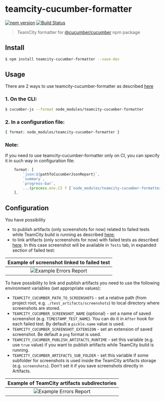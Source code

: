 # teamcity-cucumber-formatter

[![npm version](https://badge.fury.io/js/teamcity-cucumber-formatter.svg)](https://www.npmjs.com/package/teamcity-cucumber-formatter)
[![Build Status](https://github.com/RockMinsk/teamcity-cucumber-formatter/actions/workflows/continuous-build.yml/badge.svg)](https://github.com/RockMinsk/teamcity-cucumber-formatter/actions/workflows/continuous-build.yml)

> TeamCity formatter for [@cucumber/cucumber](https://www.npmjs.com/package/@cucumber/cucumber) npm package

## Install

```sh
$ npm install teamcity-cucumber-formatter --save-dev
```

## Usage

There are 2 ways to use teamcity-cucumber-formatter as described [here](https://github.com/cucumber/cucumber-js/blob/main/docs/formatters.md)

### 1. On the CLI:

```sh
$ cucumber-js --format node_modules/teamcity-cucumber-formatter
```

### 2. In a configuration file:

```sh
{ format: node_modules/teamcity-cucumber-formatter }
```

### Note:
If you need to use teamcity-cucumber-formatter only on CI, you can specify it in such way in configuration file:

```javascript
    format: [
        `json:${pathToCucumberJsonReport}`,
        `summary`,
        `progress-bar`,
        ...(process.env.CI ? [`node_modules/teamcity-cucumber-formatter`] : [])
    ],
```

## Configuration

You have possibility
* to publish artifacts (only screenshots for now) related to failed tests while TeamCity build is running as described [here](https://www.jetbrains.com/help/teamcity/service-messages.html#Publishing+Artifacts+While+Build+is+in+Progress);
* to link artifacts (only screenshots for now) with failed tests as described [here](https://www.jetbrains.com/help/teamcity/reporting-test-metadata.html#Images+from+Artifacts+Directory). In this case screenshot will be available in `Tests` tab, in expanded section of failed test:

| Example of screenshot linked to failed test |
|:-------------------------:|
|![Example Errors Report](https://i.postimg.cc/WbNtkFr3/Screenshot-1.png) |

To have possibility to link and publish artifacts you need to use the following environment variables (set appropriate values):

* `TEAMCITY_CUCUMBER_PATH_TO_SCREENSHOTS` - set a relative path (from project root, e.g. `./test_artifacts/screenshots`) to local directory where screenshots are stored.
* `TEAMCITY_CUCUMBER_SCREENSHOT_NAME` (optional) - set a name of saved screenshot (e.g. `TIMESTAMP_TEST_NAME`). You can do it in `After` hook for each failed test. By default a `pickle.name` value is used.
* `TEAMCITY_CUCUMBER_SCREENSHOT_EXTENSION` - set an extension of saved screenshot. Be default a `png` format is used.
* `TEAMCITY_CUCUMBER_PUBLISH_ARTIFACTS_RUNTIME` - set this variable (e.g. use `true` value) if you want to publish artifacts while TeamCity build is running.
* `TEAMCITY_CUCUMBER_ARTIFACTS_SUB_FOLDER` - set this variable if some subfolder for screenshots is used inside the TeamCity artifacts storage (e.g. `screenshots`). Don't set it if you save screenshots directly in Artifacts.

| Example of TeamCity artifacts subdirectories |
|:-------------------------:|
|![Example Errors Report](https://i.postimg.cc/QMdpJ8zg/Screenshot-2.png) |